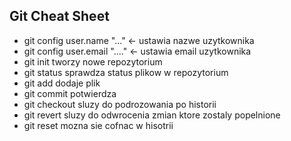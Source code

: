 Git Cheat Sheet
------------------
- git config user.name "..." <- ustawia nazwe uzytkownika
- git config user.email "...." <- ustawia email uzytkownika
- git init tworzy nowe repozytorium
- git status sprawdza status plikow w repozytorium 
- git add dodaje plik 
- git commit potwierdza
- git checkout sluzy do podrozowania po historii
- git revert <commit> sluzy do odwrocenia zmian ktore zostaly popelnione
- git reset <commit> mozna sie cofnac w hisotrii 